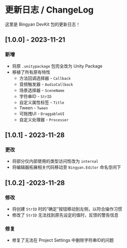 # 更新日志 / ChangeLog

这里是 Bingyan DevKit 包的更新日志！

## [1.0.0] - 2023-11-21
### 新增
* 将原 `.unitypackage` 包完全改为 Unity Package 
* 移植了所有原有特性
  * 方法回调选择器 - `Callback`
  * 音频触发器 - `AudioCallback`
  * 场景选择器 - `SceneName`
  * 字符串ID - `StrID`
  * 自定义属性标签 - `Title`
  * Tween - `Tween`
  * 可拖拽UI - `DraggableUI`
  * 自定义处理器 - `Processer` 

## [1.0.1] - 2023-11-28
### 更改
* 将部分仅内部使用的类型访问性改为 `internal`
* 将编辑器拓展相关代码移动至 `Bingyan.Editor` 命名空间下

## [1.0.2] -2023-11-28
### 修改
* 将创建 `StrID` 时的“确定”按钮移动到左侧，以符合操作习惯
* 修改了 `StrID` 无法找到原先设定的值时，反馈的警告信息

### 修复
* 修复了无法在 Project Settings 中删除字符串ID的问题